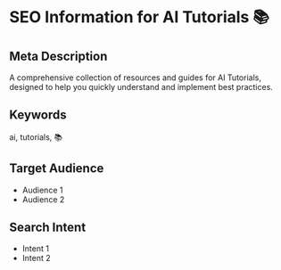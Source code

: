 # SEO Information for AI Tutorials 📚

## Meta Description
A comprehensive collection of resources and guides for AI Tutorials, designed to help you quickly understand and implement best practices.

## Keywords
ai, tutorials, 📚

## Target Audience
- Audience 1
- Audience 2

## Search Intent
- Intent 1
- Intent 2

